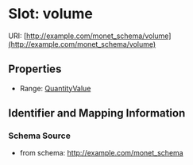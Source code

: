 # Slot: volume

URI: [http://example.com/monet_schema/volume](http://example.com/monet_schema/volume)



<!-- no inheritance hierarchy -->


## Properties

 * Range: [QuantityValue](QuantityValue.md)



## Identifier and Mapping Information







### Schema Source


* from schema: http://example.com/monet_schema




